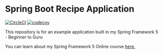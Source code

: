 # Spring Boot Recipe Application

[![CircleCI](https://dl.circleci.com/status-badge/img/gh/planetcoops/spring5-recipe-app/tree/master.svg?style=svg)](https://dl.circleci.com/status-badge/redirect/gh/planetcoops/spring5-recipe-app/tree/master)
[![codecov](https://codecov.io/gh/planetcoops/spring5-recipe-app/branch/master/graph/badge.svg?token=O5IZ394NMS)](https://codecov.io/gh/planetcoops/spring5-recipe-app)

This repository is for an example application built in my Spring Framework 5 - Beginner to Guru

You can learn about my Spring Framework 5 Online course [here.](https://go.springframework.guru/spring-framework-5-online-course)

